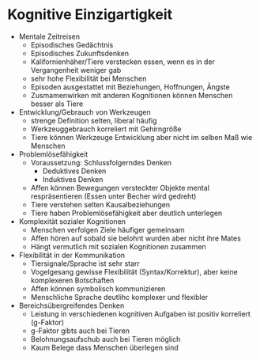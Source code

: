 # Kognitive Einzigartigkeit
 - Mentale Zeitreisen
     - Episodisches Gedächtnis
     - Episodisches Zukunftsdenken
     - Kalifornienhäher/Tiere verstecken essen, wenn es in der Vergangenheit weniger gab
     - sehr hohe Flexibilität bei Menschen
     - Episoden ausgestattet mit Beziehungen, Hoffnungen, Ängste
     - Zusmamenwirken mit anderen Kognitionen können Menschen besser als Tiere
 - Entwicklung/Gebrauch von Werkzeugen
	 - strenge Definition selten, liberal häufig
	 - Werkzeuggebrauch korreliert mit Gehirngröße
 	 - Tiere können Werkzeuge Entwicklung aber nicht im selben Maß wie Menschen
 - Problemlösefähigkeit
 	- Voraussetzung: Schlussfolgerndes Denken
   		- Deduktives Denken
     	- Induktives Denken
  	- Affen können Bewegungen versteckter Objekte mental respräsentieren (Essen unter Becher wird gedreht)
    - Tiere verstehen selten Kausalbeziehungen
    - Tiere haben Problemlösefähigkeit aber deutlich unterlegen
 - Komplexität sozialer Kognitionen
 	- Menschen verfolgen Ziele häufiger gemeinsam
  	- Affen hören auf sobald sie belohnt wurden aber nicht ihre Mates
  	- Hängt vermutlich mit sozialen Kognitionen zusammen
 - Flexibilität in der Kommunikation
 	- Tiersignale/Sprache ist sehr starr
  	- Vogelgesang gewisse Flexibilität (Syntax/Korrektur), aber keine komplexeren Botschaften
   	- Affen können symbolisch kommunizieren
   	- Menschliche Sprache deutlihc komplexer und flexibler
 - Bereichsübergreifendes Denken
 	- Leistung in verschiedenen kognitiven Aufgaben ist positiv korreliert (g-Faktor)
  	- g-Faktor gibts auch bei Tieren
   	- Belohnungsaufschub auch bei Tieren möglich
   	- Kaum Belege dass Menschen überlegen sind
